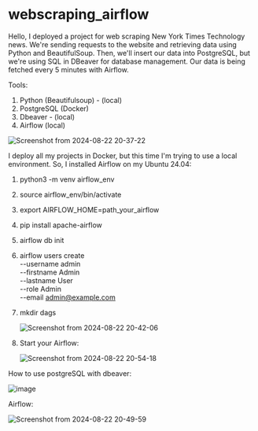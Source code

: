 # webscraping_airflow

Hello, I deployed a project for web scraping New York Times Technology news. We're sending requests to the website and retrieving data using Python and BeautifulSoup. Then, we'll insert our data into PostgreSQL, but we're using SQL in DBeaver for database management. Our data is being fetched every 5 minutes with Airflow.

Tools: 
1. Python (Beautifulsoup) - (local)
2. PostgreSQL (Docker)
3. Dbeaver - (local)
4. Airflow (local)

![Screenshot from 2024-08-22 20-37-22](https://github.com/user-attachments/assets/3f49520a-767f-4cd1-aed1-313cdf124342)

I deploy all my projects in Docker, but this time I'm trying to use a local environment. So, I installed Airflow on my Ubuntu 24.04:
  1. python3 -m venv airflow_env
  2. source airflow_env/bin/activate
  3. export AIRFLOW_HOME=path_your_airflow
  4. pip install apache-airflow
  5. airflow db init
  6. airflow users create \
    --username admin \
    --firstname Admin \
    --lastname User \
    --role Admin \
    --email admin@example.com
  7. mkdir dags
     
     ![Screenshot from 2024-08-22 20-42-06](https://github.com/user-attachments/assets/327e7fcc-3c6d-4467-8a2f-2179bee9e428)
     
  9. Start your Airflow:
      
     ![Screenshot from 2024-08-22 20-54-18](https://github.com/user-attachments/assets/300cebba-bf42-42bd-b122-20fdc62eaf6d)


How to use postgreSQL with dbeaver:

![image](https://github.com/user-attachments/assets/9a7b5d70-188e-47b8-b26d-df2090d31941)


Airflow:

![Screenshot from 2024-08-22 20-49-59](https://github.com/user-attachments/assets/2b89cb1e-57b3-42e1-93b4-17b02c85aa11)
